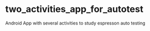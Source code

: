 # two_activities_app_for_autotest
Android App with several activities to study espresson auto testing
